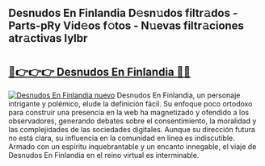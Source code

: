 ## Desnudos En Finlandia D𝚎sn𝚞dos filtr𝚊dos - Parts-pRy Vid𝚎os f𝚘tos - N𝚞evas filtr𝚊ciones atr𝚊ctivas Iylbr

# <h2><a href="http://mb4s261.tromn.icu/?c=Desnudos+En+Finlandia">🔗👉👉👉 Desnudos En Finlandia 🔗🔗</a></h2>

[![Desnudos En Finlandia nuevo](https://i.imgur.com/pEAQMta.gif)](http://mb4s261.tromn.icu/?c=Desnudos+En+Finlandia)
Desnudos En Finlandia, un personaje intrigante y polémico, elude la definición fácil. Su enfoque poco ortodoxo para construir una presencia en la web ha magnetizado y ofendido a los observadores, generando debates sobre el consentimiento, la moralidad y las complejidades de las sociedades digitales. Aunque su dirección futura no está clara, su influencia en la comunidad en línea es indiscutible. Armado con un espíritu inquebrantable y un encanto innegable, el viaje de Desnudos En Finlandia en el reino virtual es interminable.
